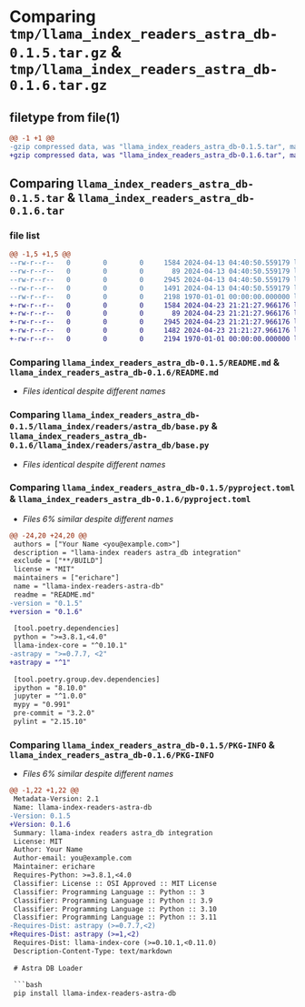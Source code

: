 # Comparing `tmp/llama_index_readers_astra_db-0.1.5.tar.gz` & `tmp/llama_index_readers_astra_db-0.1.6.tar.gz`

## filetype from file(1)

```diff
@@ -1 +1 @@
-gzip compressed data, was "llama_index_readers_astra_db-0.1.5.tar", max compression
+gzip compressed data, was "llama_index_readers_astra_db-0.1.6.tar", max compression
```

## Comparing `llama_index_readers_astra_db-0.1.5.tar` & `llama_index_readers_astra_db-0.1.6.tar`

### file list

```diff
@@ -1,5 +1,5 @@
--rw-r--r--   0        0        0     1584 2024-04-13 04:40:50.559179 llama_index_readers_astra_db-0.1.5/README.md
--rw-r--r--   0        0        0       89 2024-04-13 04:40:50.559179 llama_index_readers_astra_db-0.1.5/llama_index/readers/astra_db/__init__.py
--rw-r--r--   0        0        0     2945 2024-04-13 04:40:50.559179 llama_index_readers_astra_db-0.1.5/llama_index/readers/astra_db/base.py
--rw-r--r--   0        0        0     1491 2024-04-13 04:40:50.559179 llama_index_readers_astra_db-0.1.5/pyproject.toml
--rw-r--r--   0        0        0     2198 1970-01-01 00:00:00.000000 llama_index_readers_astra_db-0.1.5/PKG-INFO
+-rw-r--r--   0        0        0     1584 2024-04-23 21:21:27.966176 llama_index_readers_astra_db-0.1.6/README.md
+-rw-r--r--   0        0        0       89 2024-04-23 21:21:27.966176 llama_index_readers_astra_db-0.1.6/llama_index/readers/astra_db/__init__.py
+-rw-r--r--   0        0        0     2945 2024-04-23 21:21:27.966176 llama_index_readers_astra_db-0.1.6/llama_index/readers/astra_db/base.py
+-rw-r--r--   0        0        0     1482 2024-04-23 21:21:27.966176 llama_index_readers_astra_db-0.1.6/pyproject.toml
+-rw-r--r--   0        0        0     2194 1970-01-01 00:00:00.000000 llama_index_readers_astra_db-0.1.6/PKG-INFO
```

### Comparing `llama_index_readers_astra_db-0.1.5/README.md` & `llama_index_readers_astra_db-0.1.6/README.md`

 * *Files identical despite different names*

### Comparing `llama_index_readers_astra_db-0.1.5/llama_index/readers/astra_db/base.py` & `llama_index_readers_astra_db-0.1.6/llama_index/readers/astra_db/base.py`

 * *Files identical despite different names*

### Comparing `llama_index_readers_astra_db-0.1.5/pyproject.toml` & `llama_index_readers_astra_db-0.1.6/pyproject.toml`

 * *Files 6% similar despite different names*

```diff
@@ -24,20 +24,20 @@
 authors = ["Your Name <you@example.com>"]
 description = "llama-index readers astra_db integration"
 exclude = ["**/BUILD"]
 license = "MIT"
 maintainers = ["erichare"]
 name = "llama-index-readers-astra-db"
 readme = "README.md"
-version = "0.1.5"
+version = "0.1.6"
 
 [tool.poetry.dependencies]
 python = ">=3.8.1,<4.0"
 llama-index-core = "^0.10.1"
-astrapy = ">=0.7.7, <2"
+astrapy = "^1"
 
 [tool.poetry.group.dev.dependencies]
 ipython = "8.10.0"
 jupyter = "^1.0.0"
 mypy = "0.991"
 pre-commit = "3.2.0"
 pylint = "2.15.10"
```

### Comparing `llama_index_readers_astra_db-0.1.5/PKG-INFO` & `llama_index_readers_astra_db-0.1.6/PKG-INFO`

 * *Files 6% similar despite different names*

```diff
@@ -1,22 +1,22 @@
 Metadata-Version: 2.1
 Name: llama-index-readers-astra-db
-Version: 0.1.5
+Version: 0.1.6
 Summary: llama-index readers astra_db integration
 License: MIT
 Author: Your Name
 Author-email: you@example.com
 Maintainer: erichare
 Requires-Python: >=3.8.1,<4.0
 Classifier: License :: OSI Approved :: MIT License
 Classifier: Programming Language :: Python :: 3
 Classifier: Programming Language :: Python :: 3.9
 Classifier: Programming Language :: Python :: 3.10
 Classifier: Programming Language :: Python :: 3.11
-Requires-Dist: astrapy (>=0.7.7,<2)
+Requires-Dist: astrapy (>=1,<2)
 Requires-Dist: llama-index-core (>=0.10.1,<0.11.0)
 Description-Content-Type: text/markdown
 
 # Astra DB Loader
 
 ```bash
 pip install llama-index-readers-astra-db
```

